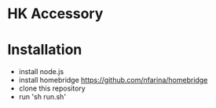 
# HK Accessory

# Installation
- install node.js
- install homebridge https://github.com/nfarina/homebridge
- clone this repository
- run 'sh run.sh'
